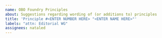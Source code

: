 ```yaml
---
name: OBO Foundry Principles
about: Suggestions regarding wording of (or additions to) principles
title: 'Principle #<ENTER NUMBER HERE> "<ENTER NAME HERE>"'
labels: "attn: Editorial WG"
assignees: nataled
---
```

